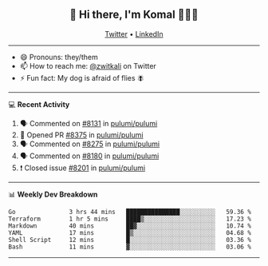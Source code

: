 <h2 align="center"> 👋 Hi there, I'm Komal 🧑🏾‍💻 </h2>
<p align="center">
    <a href="https://twitter.com/zwitkali">Twitter</a> •
    <a href="https://www.linkedin.com/in/komal-ali/">LinkedIn</a>
</p>

--------

- 😄 Pronouns: they/them
- 📫 How to reach me: [@zwitkali](https://twitter.com/zwitkali) on Twitter
- ⚡ Fun fact: My dog is afraid of flies 🪰

--------
💻 **Recent Activity**

<!--START_SECTION:activity-->
1. 🗣 Commented on [#8131](https://github.com/pulumi/pulumi/issues/8131) in [pulumi/pulumi](https://github.com/pulumi/pulumi)
2. 💪 Opened PR [#8375](https://github.com/pulumi/pulumi/pull/8375) in [pulumi/pulumi](https://github.com/pulumi/pulumi)
3. 🗣 Commented on [#8275](https://github.com/pulumi/pulumi/issues/8275) in [pulumi/pulumi](https://github.com/pulumi/pulumi)
4. 🗣 Commented on [#8180](https://github.com/pulumi/pulumi/issues/8180) in [pulumi/pulumi](https://github.com/pulumi/pulumi)
5. ❗️ Closed issue [#8201](https://github.com/pulumi/pulumi/issues/8201) in [pulumi/pulumi](https://github.com/pulumi/pulumi)
<!--END_SECTION:activity-->

--------

📊 **Weekly Dev Breakdown**
<!--START_SECTION:waka-->

```text
Go               3 hrs 44 mins   ███████████████░░░░░░░░░░   59.36 %
Terraform        1 hr 5 mins     ████▒░░░░░░░░░░░░░░░░░░░░   17.23 %
Markdown         40 mins         ██▓░░░░░░░░░░░░░░░░░░░░░░   10.74 %
YAML             17 mins         █▒░░░░░░░░░░░░░░░░░░░░░░░   04.68 %
Shell Script     12 mins         █░░░░░░░░░░░░░░░░░░░░░░░░   03.36 %
Bash             11 mins         ▓░░░░░░░░░░░░░░░░░░░░░░░░   03.06 %
```

<!--END_SECTION:waka-->

--------
